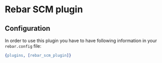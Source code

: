 Rebar SCM plugin
====================

Configuration
----------------------

In order to use this plugin you have to have following information in your ```rebar.config``` file:

```erlang
{plugins, [rebar_scm_plugin]}
```

